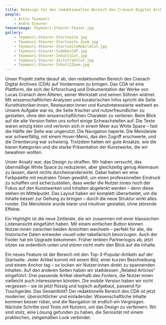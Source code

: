 ```yaml
---
title: Redesign für den redaktionellen Bereich des Cranach Digital Archive
people:
    - Artin Teymoori
    - Andre Steurer
teaserimage: Teymoori-Steurer-Teaser.jpg
gallery:
    - Teymoori-Steurer-Startseite.jpg
    - Teymoori-Steurer-Startseite Zoom.jpg
    - Teymoori-Steurer-StartseiteMobileCut.jpg
    - Teymoori-Steurer-SidebarCUT.jpg
    - Teymoori-Steurer-Inhalt1Cut.jpg
    - Teymoori-Steurer-ZeitstrahlCut.jpg
    - Teymoori-Steurer-Inhalt2Zoom.jpg
---
```


Unser Projekt zielte darauf ab, den redaktionellen Bereich des Cranach Digital Archives (CDA) auf Vordermann zu bringen. Das CDA ist eine Plattform, die sich der Erforschung und Dokumentation der Werke von Lucas Cranach dem Älteren, seiner Werkstatt und seinen Söhnen widmet. Mit wissenschaftlichen Analysen und kuratorischen Infos spricht die Seite Kunsthistoriker:innen, Restaurator:innen und Kunstinteressierte weltweit an. Unsere Aufgabe war es, die Seite frischer und nutzerfreundlicher zu gestalten, ohne den wissenschaftlichen Charakter zu verlieren.
Beim Blick auf die alte Version fielen uns sofort einige Schwachstellen auf. Die Texte waren winzig klein und verloren sich in einem Meer aus White Space – fast die Hälfte der Seite war ungenutzt. Die Navigation haperte: Die Menüleiste war schwerfällig, mit einem Hover-Menü, das den Zugriff erschwerte, und die Orientierung war schwierig. Trotzdem hatten wir gute Ansätze, wie die klaren Kategorien und die starke Präsentation der Kunstwerke, die wir bewahren wollten.

Unser Ansatz war, das Design zu straffen. Wir haben versucht, das übermäßige White Space zu reduzieren, aber gleichzeitig genug Atemraum zu lassen, damit nichts durcheinanderwirkt. Dabei haben wir eine Farbpalette mit neutralen Tönen gewählt, um einen professionellen Eindruck zu schaffen und sicherzustellen, dass weder die Nutzer:innen noch der Fokus auf den Kunstwerken und Inhalten abgelenkt werden – denn diese stehen im Mittelpunkt. Das Layout haben wir komplett überarbeitet, um die Inhalte besser zur Geltung zu bringen – durch die neue Struktur wirkt alles runder. Die Menüleiste wurde klarer und intuitiver gestaltet, ohne störende Effekte.

Ein Highlight ist die neue Zeitleiste, die wir zusammen mit einer klassischen Listenansicht eingeführt haben. Mit einem einfachen Button können Nutzer:innen zwischen beiden Ansichten wechseln – perfekt für alle, die historische Daten entweder visuell oder tabellarisch bevorzugen. Auch der Footer hat ein Upgrade bekommen. Früher lenkten Partnerlogos ab, jetzt sitzen sie ordentlich unten und stören nicht mehr den Blick auf die Inhalte.

Ein neues Feature ist der Bereich mit den Top-3-Popular-Artikeln auf der Startseite. Jeder Artikel kommt mit einem Bild, einer kurzen Beschreibung und einem Anchor tag – so locken wir Nutzer:innen direkt zu spannenden Inhalten. Auf den anderen Seiten haben wir stattdessen „Related Articles“ eingeführt: Drei passende Artikel oberhalb des Footers, die Nutzer:innen vielleicht auch interessieren könnten.
Die mobile Version haben wir nicht vergessen – sie ist jetzt flüssig und logisch aufgebaut, passend für Touchgeräte. Das Gesamtbild? Der redaktionelle Bereich des CDA ist jetzt moderner, übersichtlicher und einladender. Wissenschaftliche Inhalte kommen besser rüber, und die Navigation ist endlich ein Vergnügen. Nächste Schritte sind Tests mit Nutzern, um das Design zu verfeinern. Wir sind stolz, eine Lösung gefunden zu haben, die Seriosität mit einem praktischen, zeitgemäßen Look verbindet.
